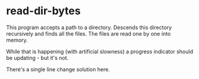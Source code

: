# read-dir-bytes

This program accepts a path to a directory. Descends this directory recursively and finds all the files. The files are read one by one into memory.

While that is happening (with artificial slowness) a progress indicator should be updating - but it's not.

There's a single line change solution here.
